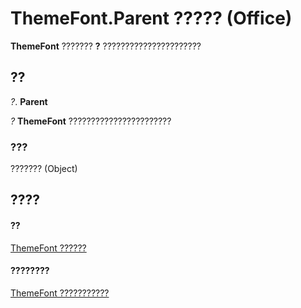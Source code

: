 
# ThemeFont.Parent ????? (Office)

 **ThemeFont** ??????? **?** ??????????????????????


## ??

 _?_. **Parent**

 _?_ **ThemeFont** ???????????????????????


### ???

??????? (Object)


## ????


#### ??


[ThemeFont ??????](1a9f1365-c392-3d04-74db-333ac111114a.md)
#### ????????


[ThemeFont ???????????](http://msdn.microsoft.com/library/29f19d99-b33b-4f31-0a37-7665d7ef828b%28Office.15%29.aspx)